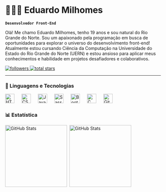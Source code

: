 # 👨🏻‍💻 Eduardo Milhomes

**`Desenvolvedor Front-End`**

Olá! Me chamo Eduardo Milhomes, tenho 19 anos e sou natural do Rio Grande do Norte. Sou um apaixonado pela programação em busca de oportunidades para explorar o universo do desenvolvimento front-end! Atualmente estou cursando Ciência da Computação na Universidade do Estado do Rio Grande do Norte (UERN) e estou ansioso para aplicar meus conhecimentos e habilidade em projetos desafiadores e colaborativos.

<p align="left">
    <a href="https://github.com/milhomess?tab=followers">
        <img 
            alt="followers" 
            title="Follow me on Github" 
            src="https://custom-icon-badges.demolab.com/github/followers/milhomess?color=236ad3&labelColor=1155ba&style=for-the-badge&logo=github&label=Follow&logoColor=white"
        />
    </a>
    <a href="https://github.com/milhomess?tab=repositories&sort=stargazers">
        <img 
            alt="total stars" 
            title="Total stars on GitHub" 
            src="https://custom-icon-badges.demolab.com/github/stars/milhomess?color=55960c&style=for-the-badge&labelColor=488207&logo=star&label=Star"/>
    </a>
</p>

---

### 🤖 Linguagens e Tecnologias

<img 
    align="left"
    alt="HTML"
    title="HTML"
    width="30px;"
    style="padding-right:20px;"
    src="https://cdn.jsdelivr.net/gh/devicons/devicon@latest/icons/html5/html5-original.svg" 
/>

<img 
    align="left"
    alt="CSS"
    title="CSS"
    width="30px;"
    style="padding-right:20px;"
    src="https://cdn.jsdelivr.net/gh/devicons/devicon@latest/icons/css3/css3-original.svg"
/>

<img 
    align="left"
    alt="JavaScript"
    title="JavaScript"
    width="30px;"
    style="padding-right:20px;"
    src="https://cdn.jsdelivr.net/gh/devicons/devicon@latest/icons/javascript/javascript-original.svg"
/>

<img 
    align="left"
    alt="Sass"
    title="Sass"
    width="30px;"
    style="padding-right:20px;"
    src="https://cdn.jsdelivr.net/gh/devicons/devicon@latest/icons/sass/sass-original.svg"
/>

<img 
    align="left"
    alt="Bootstrap"
    title="Bootstrap"
    width="30px;"
    style="padding-right:20px;"
    src="https://cdn.jsdelivr.net/gh/devicons/devicon@latest/icons/bootstrap/bootstrap-original.svg"
/>

<img 
    align="left"
    alt="C"
    title="C"
    width="30px;"
    style="padding-right:20px;"
    src="https://cdn.jsdelivr.net/gh/devicons/devicon@latest/icons/c/c-original.svg"
/>

<img 
    align="left"
    alt="Git"
    title="Git"
    width="30px;"
    style="padding-right:20px;"
    src="https://cdn.jsdelivr.net/gh/devicons/devicon@latest/icons/git/git-original.svg"
/>

<br>
<br>

### 📊 Estatística

<img 
    align="left"
    alt="GitHub Stats"
    height="200"
    style="padding-right:5px;"
    src="https://github-readme-stats.vercel.app/api?username=milhomess&show_icons=true&theme=tokyonight&include_all_commits=true&locale=pt-BR"
/>

<img 
    align="left"
    alt="GitHub Stats"
    height="200"
    src="https://github-readme-stats.vercel.app/api/top-langs/?username=milhomess&theme=tokyonight&custom_title=Tecnologias&langs_count=9"
/>
